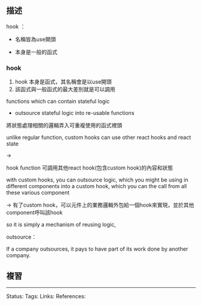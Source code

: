 ## 描述


hook ：

- 名稱皆為use開頭

- 本身是一般的函式


### hook 

1. hook 本身是函式，其名稱會是以use開頭
2. 該函式與一般函式的最大差別就是可以調用



functions which can contain stateful logic

- outsource stateful logic into re-usable functions

將狀態處理相關的邏輯弄入可重複使用的函式裡頭

  

unlike regular function, custom hooks can use other react hooks and react state

->

hook function 可調用其他react hook(包含custom hook)的內容和狀態

  

with custom hooks, you can outsource logic, which you might be using in different components into a custom hook, which you can the call from all these various component

-> 有了custom hook，可以元件上的業務邏輯外包給一個hook來實現，並於其他component呼叫該hook

  

so it is simply a mechanism of reusing logic,

  

outsource：

If a company outsources, it pays to have part of its work done by another company.

## 複習


---
Status: 
Tags:
Links:
References:
